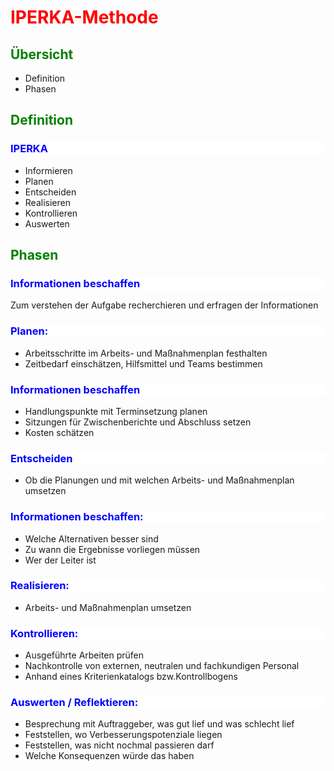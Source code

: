 <style>
h1 { color: Red }
h2 { color: green }
h3 { color: blue; background-color: white;}
h4 { color:red;}
h5 { color: yellow; background-color: black;}
h6 { color: hotpink;}
f{ color: red;
font-weight: bold;
text-decoration: underline;}
mono{font-family:"monospace"}

</style>

# IPERKA-Methode

## Übersicht

- Definition
- Phasen

## Definition

### IPERKA

- Informieren
- Planen
- Entscheiden
- Realisieren
- Kontrollieren
- Auswerten

## Phasen

### Informationen beschaffen

Zum verstehen der Aufgabe recherchieren und erfragen der Informationen

### Planen:

- Arbeitsschritte im Arbeits- und Maßnahmenplan festhalten
- Zeitbedarf einschätzen, Hilfsmittel und Teams bestimmen

### Informationen beschaffen

- Handlungspunkte mit Terminsetzung planen
- Sitzungen für Zwischenberichte und Abschluss setzen
- Kosten schätzen

### Entscheiden

- Ob die Planungen und mit welchen Arbeits- und Maßnahmenplan umsetzen

### Informationen beschaffen:

- Welche Alternativen besser sind
- Zu wann die Ergebnisse vorliegen müssen
- Wer der Leiter ist

### Realisieren:

- Arbeits- und Maßnahmenplan umsetzen

### Kontrollieren:

- Ausgeführte Arbeiten prüfen
- Nachkontrolle von externen, neutralen und fachkundigen Personal
- Anhand eines Kriterienkatalogs bzw.Kontrollbogens

### Auswerten / Reflektieren:

- Besprechung mit Auftraggeber, was gut lief und was schlecht lief
- Feststellen, wo Verbesserungspotenziale liegen
- Feststellen, was nicht nochmal passieren darf
- Welche Konsequenzen würde das haben
